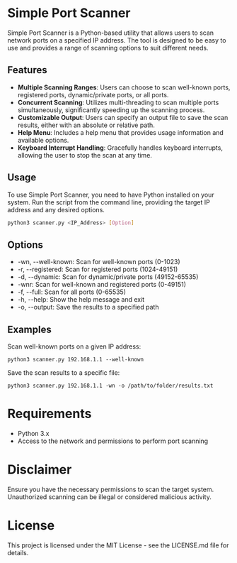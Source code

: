 # Simple Port Scanner

Simple Port Scanner is a Python-based utility that allows users to scan network ports on a specified IP address. The tool is designed to be easy to use and provides a range of scanning options to suit different needs.

## Features

- **Multiple Scanning Ranges**: Users can choose to scan well-known ports, registered ports, dynamic/private ports, or all ports.
- **Concurrent Scanning**: Utilizes multi-threading to scan multiple ports simultaneously, significantly speeding up the scanning process.
- **Customizable Output**: Users can specify an output file to save the scan results, either with an absolute or relative path.
- **Help Menu**: Includes a help menu that provides usage information and available options.
- **Keyboard Interrupt Handling**: Gracefully handles keyboard interrupts, allowing the user to stop the scan at any time.

## Usage

To use Simple Port Scanner, you need to have Python installed on your system. Run the script from the command line, providing the target IP address and any desired options.

```bash
python3 scanner.py <IP_Address> [Option]
```

## Options

- -wn, --well-known: Scan for well-known ports (0-1023)
- -r, --registered: Scan for registered ports (1024-49151)
- -d, --dynamic: Scan for dynamic/private ports (49152-65535)
- -wnr: Scan for well-known and registered ports (0-49151)
- -f, --full: Scan for all ports (0-65535)
- -h, --help: Show the help message and exit
- -o, --output: Save the results to a specified path

## Examples

Scan well-known ports on a given IP address:

`python3 scanner.py 192.168.1.1 --well-known`

Save the scan results to a specific file:

`python3 scanner.py 192.168.1.1 -wn -o /path/to/folder/results.txt`

# Requirements

- Python 3.x
- Access to the network and permissions to perform port scanning

# Disclaimer

Ensure you have the necessary permissions to scan the target system. Unauthorized scanning can be illegal or considered malicious activity.

# License

This project is licensed under the MIT License - see the LICENSE.md file for details.
